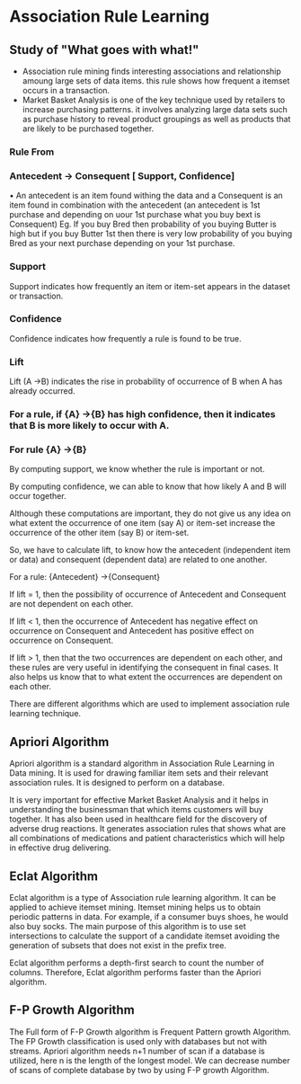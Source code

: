 # Association Rule Learning 
## Study of "What goes with what!"
 - Association rule mining finds interesting associations and relationship amoung large sets of data items. this rule shows how frequent a itemset occurs in a transaction. 
 - Market Basket Analysis is one of the key technique used by retailers to increase purchasing patterns. it involves analyzing large data sets such as purchase history to reveal product groupings as well as 
  products that are likely to be purchased together.
### Rule From 
### Antecedent → Consequent [ Support, Confidence]
  • An antecedent is an item found withing the data and a Consequent is an item found in combination with the antecedent (an antecedent is 1st purchase and depending on uour 1st purchase what you buy bext is Consequent)
  Eg. If you buy Bred then probability of you buying Butter is high but if you buy Butter 1st then there is very low probability of you buying Bred as your next purchase depending on your 1st purchase.
  
### Support
Support indicates how frequently an item or item-set appears in the dataset or transaction.

### Confidence
Confidence indicates how frequently a rule is found to be true.

### Lift
Lift (A →B) indicates the rise in probability of occurrence of B when A has already occurred. 
 
### For a rule, if {A} →{B} has high confidence, then it indicates that B is more likely to occur with A.
### For rule {A} →{B}

By computing support, we know whether the rule is important or not.

By computing confidence, we can able to know that how likely A and B will occur together.

Although these computations are important, they do not give us any idea on what extent the occurrence of one item (say A) or item-set increase the occurrence of the other item (say B) or item-set.

So, we have to calculate lift, to know how the antecedent (independent item or data) and consequent (dependent data) are related to one another.

For a rule: {Antecedent} →{Consequent}

If lift = 1, then the possibility of occurrence of Antecedent and Consequent are not dependent on each other.

If lift < 1, then the occurrence of Antecedent has negative effect on occurrence on Consequent and Antecedent has positive effect on occurrence on Consequent.

If lift > 1, then that the two occurrences are dependent on each other, and these rules are very useful in identifying the consequent in final cases. It also helps us know that to what extent the occurrences are dependent on each other.

There are different algorithms which are used to implement association rule learning technique.
## Apriori Algorithm
Apriori algorithm is a standard algorithm in Association Rule Learning in Data mining. It is used for drawing familiar item sets and their relevant association rules. It is designed to perform on a database.

It is very important for effective Market Basket Analysis and it helps in understanding the businessman that which items customers will buy together. It has also been used in healthcare field for the discovery of adverse drug reactions. It generates association rules that shows what are all combinations of medications and patient characteristics which will help in effective drug delivering.

## Eclat Algorithm
Eclat algorithm is a type of Association rule learning algorithm. It can be applied to achieve itemset mining. Itemset mining helps us to obtain periodic patterns in data. For example, if a consumer buys shoes, he would also buy socks. The main purpose of this algorithm is to use set intersections to calculate the support of a candidate itemset avoiding the generation of subsets that does not exist in the prefix tree.

Eclat algorithm performs a depth-first search to count the number of columns. Therefore, Eclat algorithm performs faster than the Apriori algorithm.

## F-P Growth Algorithm
The Full form of F-P Growth algorithm is Frequent Pattern growth Algorithm. The FP Growth classification is used only with databases but not with streams. Apriori algorithm needs n+1 number of scan if a database is utilized, here n is the length of the longest model. We can decrease number of scans of complete database by two by using F-P growth Algorithm.
